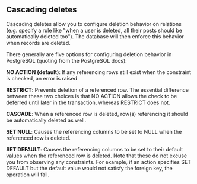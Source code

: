 ## Cascading deletes
Cascading deletes allow you to configure deletion behavior on relations (e.g. specify a rule like "when a user is deleted, all their posts should be automatically deleted too"). The database will then enforce this behavior when records are deleted.

There generally are five options for configuring deletion behavior in PostgreSQL (quoting from the PostgreSQL docs):

**NO ACTION (default)**: If any referencing rows still exist when the constraint is checked, an error is raised

**RESTRICT**: Prevents deletion of a referenced row. The essential difference between these two choices is that NO ACTION allows the check to be deferred until later in the transaction, whereas RESTRICT does not.

**CASCADE**: When a referenced row is deleted, row(s) referencing it should be automatically deleted as well.

**SET NULL**: Causes the referencing columns to be set to NULL when the referenced row is deleted.

**SET DEFAULT**: Causes the referencing columns to be set to their default values when the referenced row is deleted. Note that these do not excuse you from observing any constraints. For example, if an action specifies SET DEFAULT but the default value would not satisfy the foreign key, the operation will fail.
